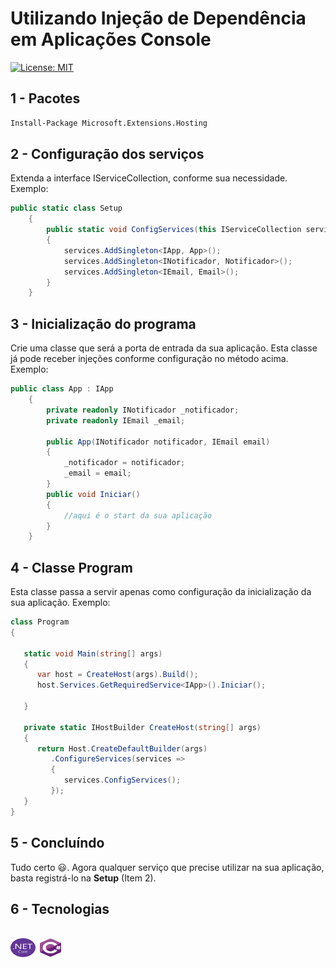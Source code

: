 # Utilizando Injeção de Dependência em Aplicações Console
[![License: MIT](https://img.shields.io/badge/License-MIT-yellow.svg)](https://opensource.org/licenses/MIT)

## 1 - Pacotes

```bash
Install-Package Microsoft.Extensions.Hosting

```

## 2 - Configuração dos serviços

Extenda a interface IServiceCollection, conforme sua necessidade. Exemplo:
```csharp
public static class Setup
    {
        public static void ConfigServices(this IServiceCollection services)
        {
            services.AddSingleton<IApp, App>();
            services.AddSingleton<INotificador, Notificador>();
            services.AddSingleton<IEmail, Email>();
        }
    }
```

## 3 - Inicialização do programa

Crie uma classe que será a porta de entrada da sua aplicação. Esta classe já pode receber injeções conforme configuração no método acima. Exemplo:
```csharp
public class App : IApp
    {
        private readonly INotificador _notificador;
        private readonly IEmail _email;

        public App(INotificador notificador, IEmail email)
        {
            _notificador = notificador;
            _email = email;
        }
        public void Iniciar()
        {
            //aqui é o start da sua aplicação
        }
    }
```

## 4 - Classe Program

Esta classe passa a servir apenas como configuração da inicialização da sua aplicação. Exemplo:
```csharp
class Program 
{

   static void Main(string[] args) 
   {
      var host = CreateHost(args).Build();
      host.Services.GetRequiredService<IApp>().Iniciar();

   }
   
   private static IHostBuilder CreateHost(string[] args) 
   {
      return Host.CreateDefaultBuilder(args)
         .ConfigureServices(services => 
         {
            services.ConfigServices();
         });
   }
}
```


## 5 - Concluíndo
Tudo certo 😃. Agora qualquer serviço que precise utilizar na sua aplicação, basta registrá-lo na <b>Setup</b> (Item 2).

## 6 - Tecnologias
<div style="display: inline_block"><br>
  <img align="center" alt="Jeferson-Netcore" height="30" width="40" src="https://github.com/devicons/devicon/blob/master/icons/dotnetcore/dotnetcore-original.svg">
  <img align="center" alt="Jeferson-Csharp" height="30" width="40" src="https://raw.githubusercontent.com/devicons/devicon/master/icons/csharp/csharp-original.svg">
</div>
